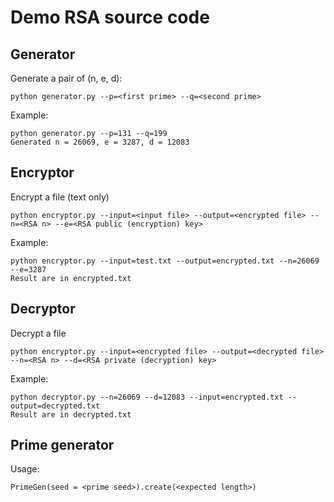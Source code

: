 # Demo RSA source code
## Generator
Generate a pair of (n, e, d):
```
python generator.py --p=<first prime> --q=<second prime>
```

Example:
```console
python generator.py --p=131 --q=199
Generated n = 26069, e = 3287, d = 12083
```

## Encryptor
Encrypt a file (text only)
```
python encryptor.py --input=<input file> --output=<encrypted file> --n=<RSA n> --e=<RSA public (encryption) key>
```

Example:
```console
python encryptor.py --input=test.txt --output=encrypted.txt --n=26069 --e=3287
Result are in encrypted.txt
```

## Decryptor
Decrypt a file
```
python encryptor.py --input=<encrypted file> --output=<decrypted file> --n=<RSA n> --d=<RSA private (decryption) key>
```

Example:
```console
python decryptor.py --n=26069 --d=12083 --input=encrypted.txt --output=decrypted.txt
Result are in decrypted.txt
```

## Prime generator
Usage:
```
PrimeGen(seed = <prime seed>).create(<expected length>)
```